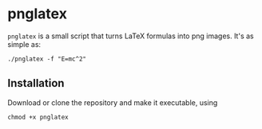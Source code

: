 # pnglatex
`pnglatex` is a small script that turns LaTeX formulas into png images. It's as simple as:

    ./pnglatex -f "E=mc^2"

## Installation
Download or clone the repository and make it executable, using

    chmod +x pnglatex
